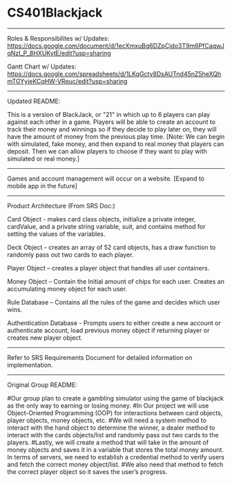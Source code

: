# CS401Blackjack
-------------------------
Roles & Responsibilites w/ Updates: https://docs.google.com/document/d/1ecXmxuBq6DZpCjdo3T9m6PfCaqwJqNzl_P_8HXUKytE/edit?usp=sharing

Gantt Chart w/ Updates: https://docs.google.com/spreadsheets/d/1LKqGcty8DsAUTnd45nZ5heXQhmTGYyjeKCqHW-VReuc/edit?usp=sharing

-------------------------

Updated README:

This is a version of BlackJack, or "21" in which up to 6 players can play against each other in a game. Players will be able to create an account to track their money and winnings so if they decide to play later on, they will have the amount of money from the previous play time. [Note: We can begin with simulated, fake money, and then expand to real money that players can deposit. Then we can allow players to choose if they want to play with simulated or real money.]

-------------------------

Games and account management will occur on a website. [Expand to mobile app in the future]

-------------------------

Product Architecture (From SRS Doc:)


Card Object - makes card class objects, initialize a private integer, cardValue, and a private string variable, suit, and contains method for setting the values of the variables.

Deck Object - creates an array of 52 card objects, has a draw function to randomly pass out two cards to each player. 

Player Object – creates a player object that handles all user containers.

Money Object – Contain the Initial amount of chips for each user. Creates an accumulating money object for each user.

Rule Database – Contains all the rules of the game and decides which user wins.

Authentication Database - Prompts users to either create a new account or authenticate account, load previous money object if returning player or creates new player object.

-------------------------

Refer to SRS Requirements Document for detailed information on implementation.

-------------------------

Original Group README:

#Our group plan to create a gambling simulator using the game of blackjack as the only way to earning or losing money.
#In Our project we will use Object-Oriented Programming (OOP) for interactions between card objects, player objects, money objects, etc.
#We will need a system method to interact with the hand object to determine the winner, a dealer method to interact with the cards objects/list and randomly pass out two cards to the players.
#Lastly, we will create a method that will take in the amount of money objects and saves it in a variable that stores the total money amount. In terms of servers, we need to establish a credential method to verify users and fetch the correct money object/list.
#We also need that method to fetch the correct player object so it saves the user’s progress.
